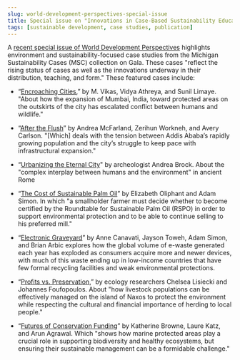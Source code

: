 ```yaml
---
slug: world-development-perspectives-special-issue
title: Special issue on "Innovations in Case-Based Sustainability Education for Linking Theory and Practice"
tags: [sustainable development, case studies, publication]
---
```


A [recent special issue of World Development Perspectives](https://www.sciencedirect.com/journal/world-development-perspectives/special-issue/10QKGF2Q06T) highlights environment and sustainability-focused case studies from the Michigan Sustainability Cases (MSC) collection on Gala. These cases "reflect the rising status of cases as well as the innovations underway in their distribution, teaching, and form." These featured cases include:

- “[Encroaching Cities](https://www.learngala.com/cases/changing-a-leopards-spots),” by M. Vikas, Vidya Athreya, and Sunil Limaye. "About how the expansion of Mumbai, India, toward protected areas on the outskirts of the city has escalated conflict between humans and wildlife."

- “[After the Flush](https://www.learngala.com/cases/fecal-sludge-management)” by Andrea McFarland, Zerihun Workneh, and Avery Carlson. "[Which] deals with the tension between Addis Ababa’s rapidly growing population and the city’s struggle to keep pace with infrastructural expansion."

- “[Urbanizing the Eternal City](https://www.learngala.com/cases/urbanizing-the-eternal-city)" by archeologist Andrea Brock. About the "complex interplay between humans and the environment" in ancient Rome

- “[The Cost of Sustainable Palm Oil](https://www.learngala.com/cases/palm-oil-rspo)” by Elizabeth Oliphant and Adam Simon. In which "a smallholder farmer must decide whether to become certified by the Roundtable for Sustainable Palm Oil (RSPO) in order to support environmental protection and to be able to continue selling to his preferred mill."

- “[Electronic Graveyard](https://www.learngala.com/cases/ewaste-in-ghana)” by Anne Canavati, Jayson Toweh, Adam Simon, and Brian Arbic explores how the global volume of e-waste generated each year has exploded as consumers acquire more and newer devices, with much of this waste ending up in low-income countries that have few formal recycling facilities and weak environmental protections.

- “[Profits vs. Preservation](https://www.learngala.com/cases/livestock-grazing),” by ecology researchers Chelsea Lisiecki and Johannes Foufopoulos. About "how livestock populations can be effectively managed on the island of Naxos to protect the environment while respecting the cultural and financial importance of herding to local people."

- “[Futures of Conservation Funding](https://www.learngala.com/cases/indonesia-conservation)” by Katherine Browne, Laure Katz, and Arun Agrawal. Which "shows how marine protected areas play a crucial role in supporting biodiversity and healthy ecosystems, but ensuring their sustainable management can be a formidable challenge."